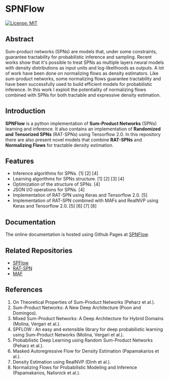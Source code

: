 # SPNFlow
[![License: MIT](https://img.shields.io/badge/License-MIT-yellow.svg)](https://opensource.org/licenses/MIT)

## Abstract
Sum-product networks (SPNs) are models that, under some constraints, guarantee tractability for probabilistic inference and sampling.
Recent works show that it's possible to treat SPNs as multiple layers neural models with density distributions as input units and log-likelihoods as outputs.
A lot of work have been done on normalizing flows as density estimators.
Like sum-product networks, some normalizing flows guarantee tractability and have been successfully used to build efficient models for probabilistic inference.
In this work I exploit the potentiality of normalizing flows combined with SPNs for both tractable and expressive density estimation.

## Introduction
**SPNFlow** is a python implementation of **Sum-Product Networks** (SPNs) learning and inference.
It also contains an implementation of **Randomized and Tensorized SPNs** (RAT-SPNs) using Tensorflow 2.0.
In this repository there are also present novel models that combine **RAT-SPNs** and **Normalizing Flows** for tractable density estimation.

## Features
- Inference algorithms for SPNs. [1] [2] [4]
- Learning algorithms for SPNs structure. [1] [2] [3] [4]
- Optimization of the structure of SPNs. [4]
- JSON I/O operations for SPNs. [4]
- Implementation of RAT-SPN using Keras and Tensorflow 2.0. [5]
- Implementation of RAT-SPN combined with MAFs and RealNVP using Keras and Tensorflow 2.0. [5] [6] [7] [8]

## Documentation
The online documentation is hosted using Github Pages at [SPNFlow](https://loreloc.github.io/spnflow/).

## Related Repositories
- [SPFlow](https://github.com/SPFlow/SPFlow)
- [RAT-SPN](https://github.com/cambridge-mlg/RAT-SPN)
- [MAF](https://github.com/gpapamak/maf)

## References
1. On Theoretical Properties of Sum-Product Networks (Peharz et al.).
2. Sum-Product Networks: A New Deep Architecture (Poon and Domingos).
3. Mixed Sum-Product Networks: A Deep Architecture for Hybrid Domains (Molina, Vergari et al.).
4. SPFLOW : An easy and extensible library for deep probabilistic learning using Sum-Product Networks (Molina, Vergari et al.).
5. Probabilistic Deep Learning using Random Sum-Product Networks (Peharz et al.).
6. Masked Autoregressive Flow for Density Estimation (Papamakarios et al.).
7. Density Estimation using RealNVP (Dinh et al.).
8. Normalizing Flows for Probabilistic Modeling and Inference (Papamakarios, Nalisnick et al.).
